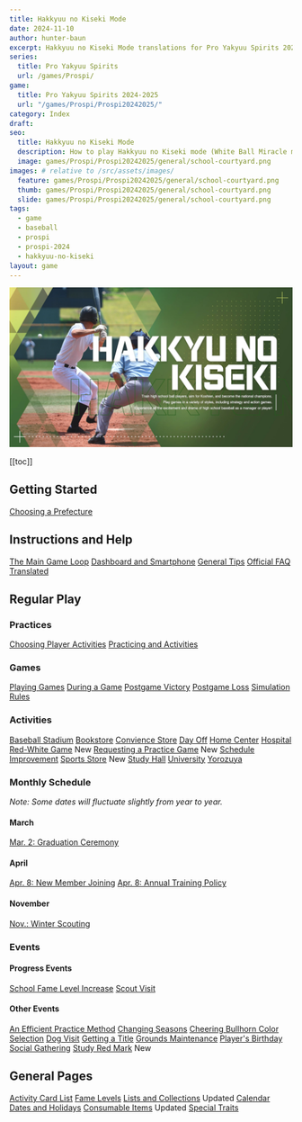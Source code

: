 ```yaml
---
title: Hakkyuu no Kiseki Mode
date: 2024-11-10
author: hunter-baun
excerpt: Hakkyuu no Kiseki Mode translations for Pro Yakyuu Spirits 2024-2025
series:
  title: Pro Yakyuu Spirits
  url: /games/Prospi/
game: 
  title: Pro Yakyuu Spirits 2024-2025
  url: "/games/Prospi/Prospi20242025/"
category: Index
draft: 
seo:
  title: Hakkyuu no Kiseki Mode
  description: How to play Hakkyuu no Kiseki mode (White Ball Miracle mode) in Prospi 2024-2025
  image: games/Prospi/Prospi20242025/general/school-courtyard.png
images: # relative to /src/assets/images/
  feature: games/Prospi/Prospi20242025/general/school-courtyard.png
  thumb: games/Prospi/Prospi20242025/general/school-courtyard.png
  slide: games/Prospi/Prospi20242025/general/school-courtyard.png
tags:
  - game
  - baseball
  - prospi
  - prospi-2024
  - hakkyuu-no-kiseki
layout: game
---
```

![Hakkyuu no Kiseki title card](/assets/images/games/Prospi/Prospi20242025/HakkyuNoKiseki/hakkyuu-no-kiseki-title-card.png)

[[toc]]
<article class="prose max-w-xl lg:max-w-4xl lg:prose-lg">

## Getting Started
[Choosing a Prefecture](<./Start/Choosing-a-Prefecture>)

## Instructions and Help
[The Main Game Loop](./General/Main-Game-Loop)
[Dashboard and Smartphone](./General/Dashboard-Smartphone)
[General Tips](<./General>)
[Official FAQ Translated](./General/FAQ)

## Regular Play

### Practices
[Choosing Player Activities](./General/Player-Activities)
[Practicing and Activities](./General/Practicing)

### Games
[Playing Games](Gameplay/Playing-Games)
[During a Game](./Gameplay/During-a-Game)
[Postgame Victory](./Gameplay/Postgame)
[Postgame Loss](./Gameplay/Losing-a-Game)
[Simulation Rules](Gameplay/Sim-Rules)

### Activities
[Baseball Stadium](./Activities/Stadium)
[Bookstore](./Activities/Bookstore)
[Convience Store](./Activities/Konbini)
[Day Off](./Activities/Day-Off)
[Home Center](./Activities/Home-Center)
[Hospital](./Activities/Hospital)
[Red-White Game](./Activities/Red-White-Game) <span class="badge badge-primary">New</span>
[Requesting a Practice Game](./Activities/Requesting-a-Practice-Game) <span class="badge badge-primary">New</span>
[Schedule Improvement](./Activities/Schedule-Improvement)
[Sports Store](./Activities/Sports-Store) <span class="badge badge-primary">New</span>
[Study Hall](./Activities/Study-Hall)
[University](./Activities/University)
[Yorozuya](./Activities/Yorozuya)

### Monthly Schedule
*Note: Some dates will fluctuate slightly from year to year.*

#### March

[Mar. 2: Graduation Ceremony](./Monthly/March/Graduation-Ceremony/)

#### April
[Apr. 8: New Member Joining](./Monthly/April/New-Member-Joining)
[Apr. 8: Annual Training Policy](./Monthly/April/Annual-Training-Policy)

#### November
[Nov.: Winter Scouting](./Monthly/November/Winter-Scouting)

### Events

#### Progress Events
[School Fame Level Increase](./Events/School-Fame-Increase)
[Scout Visit](./Events/Scout-Visit)

#### Other Events
[An Efficient Practice Method](./Events/Efficient-Practice-Method)
[Changing Seasons](./Events/Changing-Seasons)
[Cheering Bullhorn Color Selection](./Events/Bullhorn-Color-Selection)
[Dog Visit](./Events/Dog-Visit)
[Getting a Title](./Events/Getting-a-Title)
[Grounds Maintenance](Events/Grounds-Maintenance)
[Player's Birthday](./Events/Player-Birthday)
[Social Gathering](./Events/Social-Gathering)
[Study Red Mark](./Events/Study-Red-Mark) <span class="badge badge-primary">New</span>

## General Pages
[Activity Card List](./General/Practice-Activity-Cards)
[Fame Levels](./General/Fame-Levels)
[Lists and Collections](./General/Lists) <span class="badge badge-primary">Updated</span>
[Calendar Dates and Holidays](./General/Holidays-Key-Dates)
[Consumable Items](./General/Items) <span class="badge badge-primary">Updated</span>
[Special Traits](./General/Manager-Training-Skills)

</article>